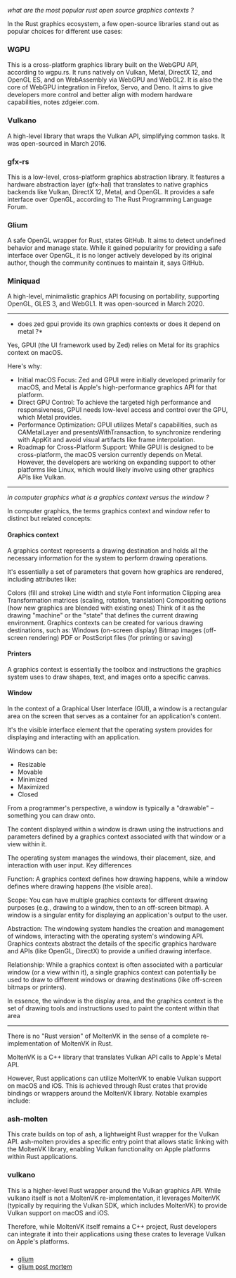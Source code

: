 *what are the most popular rust open source graphics contexts ?*

In the Rust graphics ecosystem, a few open-source libraries stand out as popular choices for different use cases:

### WGPU

This is a cross-platform graphics library built on the WebGPU API, according to wgpu.rs. It runs natively on Vulkan, Metal, DirectX 12, and OpenGL ES, and on WebAssembly via WebGPU and WebGL2. It is also the core of WebGPU integration in Firefox, Servo, and Deno. It aims to give developers more control and better align with modern hardware capabilities, notes zdgeier.com.

### Vulkano

A high-level library that wraps the Vulkan API, simplifying common tasks. It was open-sourced in March 2016.

### gfx-rs

This is a low-level, cross-platform graphics abstraction library. It features a hardware abstraction layer (gfx-hal) that translates to native graphics backends like Vulkan, DirectX 12, Metal, and OpenGL. It provides a safe interface over OpenGL, according to The Rust Programming Language Forum.

### Glium

A safe OpenGL wrapper for Rust, states GitHub. It aims to detect undefined behavior and manage state. While it gained popularity for providing a safe interface over OpenGL, it is no longer actively developed by its original author, though the community continues to maintain it, says GitHub.

### Miniquad

A high-level, minimalistic graphics API focusing on portability, supporting OpenGL, GLES 3, and WebGL1. It was open-sourced in March 2020.

---

* does zed gpui provide its own graphics contexts or does it depend on metal ?*

Yes, GPUI (the UI framework used by Zed) relies on Metal for its graphics context on macOS.

Here's why:

- Initial macOS Focus: Zed and GPUI were initially developed primarily for macOS, and Metal is Apple's high-performance graphics API for that platform.
- Direct GPU Control: To achieve the targeted high performance and responsiveness, GPUI needs low-level access and control over the GPU, which Metal provides.
- Performance Optimization: GPUI utilizes Metal's capabilities, such as CAMetalLayer and presentsWithTransaction, to synchronize rendering with AppKit and avoid visual artifacts like frame interpolation.
- Roadmap for Cross-Platform Support: While GPUI is designed to be cross-platform, the macOS version currently depends on Metal. However, the developers are working on expanding support to other platforms like Linux, which would likely involve using other graphics APIs like Vulkan.

---

*in computer graphics what is a graphics context versus the window ?*

In computer graphics, the terms graphics context and window refer to distinct but related concepts:

#### Graphics context

A graphics context represents a drawing destination and holds all the necessary information for the system to perform drawing operations.

It's essentially a set of parameters that govern how graphics are rendered, including attributes like:

Colors (fill and stroke)
Line width and style
Font information
Clipping area
Transformation matrices (scaling, rotation, translation)
Compositing options (how new graphics are blended with existing ones)
Think of it as the drawing "machine" or the "state" that defines the current drawing environment.
Graphics contexts can be created for various drawing destinations, such as:
Windows (on-screen display)
Bitmap images (off-screen rendering)
PDF or PostScript files (for printing or saving)

#### Printers

A graphics context is essentially the toolbox and instructions the graphics system uses to draw shapes, text, and images onto a specific canvas.

#### Window

In the context of a Graphical User Interface (GUI), a window is a rectangular area on the screen that serves as a container for an application's content.

It's the visible interface element that the operating system provides for displaying and interacting with an application.

Windows can be:

- Resizable
- Movable
- Minimized
- Maximized
- Closed

From a programmer's perspective, a window is typically a "drawable" – something you can draw onto.

The content displayed within a window is drawn using the instructions and parameters defined by a graphics context associated with that window or a view within it.

The operating system manages the windows, their placement, size, and interaction with user input.
Key differences

Function: A graphics context defines how drawing happens, while a window defines where drawing happens (the visible area).

Scope: You can have multiple graphics contexts for different drawing purposes (e.g., drawing to a window, then to an off-screen bitmap). A window is a singular entity for displaying an application's output to the user.

Abstraction: The windowing system handles the creation and management of windows, interacting with the operating system's windowing API. Graphics contexts abstract the details of the specific graphics hardware and APIs (like OpenGL, DirectX) to provide a unified drawing interface.

Relationship: While a graphics context is often associated with a particular window (or a view within it), a single graphics context can potentially be used to draw to different windows or drawing destinations (like off-screen bitmaps or printers).

In essence, the window is the display area, and the graphics context is the set of drawing tools and instructions used to paint the content within that area

---

There is no "Rust version" of MoltenVK in the sense of a complete re-implementation of MoltenVK in Rust.

MoltenVK is a C++ library that translates Vulkan API calls to Apple's Metal API.

However, Rust applications can utilize MoltenVK to enable Vulkan support on macOS and iOS. This is achieved through Rust crates that provide bindings or wrappers around the MoltenVK library. Notable examples include:

### ash-molten

This crate builds on top of ash, a lightweight Rust wrapper for the Vulkan API. ash-molten provides a specific entry point that allows static linking with the MoltenVK library, enabling Vulkan functionality on Apple platforms within Rust applications.

### vulkano

This is a higher-level Rust wrapper around the Vulkan graphics API. While vulkano itself is not a MoltenVK re-implementation, it leverages MoltenVK (typically by requiring the Vulkan SDK, which includes MoltenVK) to provide Vulkan support on macOS and iOS.

Therefore, while MoltenVK itself remains a C++ project, Rust developers can integrate it into their applications using these crates to leverage Vulkan on Apple's platforms.

###

- [glium](https://github.com/glium/glium)
- [glium post mortem](https://users.rust-lang.org/t/glium-post-mortem/7063)
